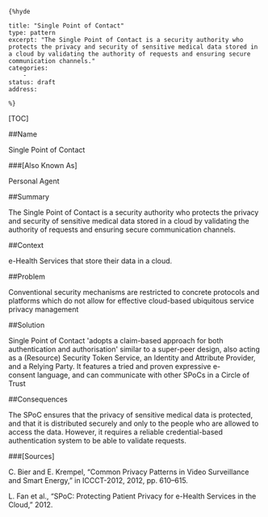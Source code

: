     {%hyde

    title: "Single Point of Contact"
    type: pattern
    excerpt: "The Single Point of Contact is a security authority who protects the privacy and security of sensitive medical data stored in a cloud by validating the authority of requests and ensuring secure communication channels."
    categories:
        - 
    status: draft
    address:

    %}

[TOC]


##Name
<!--Primary name the pattern is known by.-->

Single Point of Contact

###[Also Known As]
<!-- All other names the pattern is known by.-->

Personal Agent

##Summary
<!-- One short paragraph summarising the pattern.-->

The Single Point of Contact is a security authority who protects the privacy and security of sensitive medical data stored in a cloud by validating the authority of requests and ensuring secure communication channels.

##Context
<!-- The situations in which the pattern may apply.-->

e-Health Services that store their data in a cloud.

##Problem
<!-- The problem a pattern addresses, including a list of forces describing why a problem might be difficult to solve.-->

Conventional security mechanisms are restricted to concrete protocols and platforms which do not allow for effective cloud-based ubiquitous service privacy management

##Solution
<!-- A concise description of how the pattern addresses the problem.-->

Single Point of Contact 'adopts a claim-based approach for both authentication and authorisation' similar to a super-peer design, also acting as a (Resource) Security Token Service, an Identity and Attribute Provider, and a Relying Party. It features a tried and proven expressive e-consent language, and can communicate with other SPoCs in a Circle of Trust

<!--###[Structure]-->
<!--A detailed specification of the structural aspects of the pattern. A class diagram if applicable.-->



<!--###[Implementation]-->
<!--Guidelines for implementing the pattern; code fragments; suggested PETS; policy fragments.-->



##Consequences
<!--The advantages (benefits) and disadvantages (liabilities) of applying the pattern.-->

The SPoC ensures that the privacy of sensitive medical data is protected, and that it is distributed securely and only to the people who are allowed to access the data. However, it requires a reliable credential-based authentication system to be able to validate requests.

<!--###[Constraints]-->
<!-- limitations as a consequence of applying the pattern.-->



<!--##Examples-->
<!--Motivational example to see how the pattern is applied.-->



<!--###[Known Uses]-->
<!-- Pointers to various applications of the pattern.-->



<!--##See Also-->
<!-- Any pointers to relevant information, not contained in the subfields below.-->



<!--###[Related Patterns]-->
<!-- Supporting and conflicting patterns-->



###[Sources]
<!-- References to the original source of the pattern.-->

C. Bier and E. Krempel, “Common Privacy Patterns in Video Surveillance and Smart Energy,” in ICCCT-2012, 2012, pp. 610–615.

L. Fan et al., “SPoC: Protecting Patient Privacy for e-Health Services in the Cloud,” 2012.

<!--##General Comments-->
<!-- Separate discussion on the pattern.-->



<!--##Categories-->
<!-- Placeholder for future agreed upon categories as per collaboration's evaluation.-->

<!--##Tags-->
<!-- User definable descriptors for additional correlation.-->




